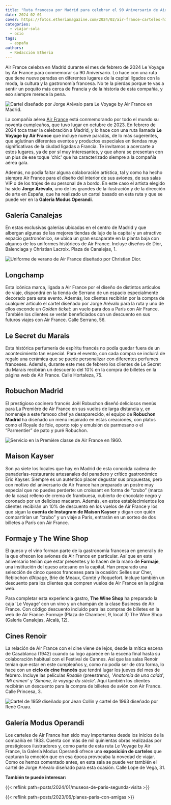 ```yaml
---
title: "Ruta francesa por Madrid para celebrar el 90 Aniversario de Air France"
date: 2024-02-01
cover: https://fotos.etheriamagazine.com/2024/02/air-france-carteles-historicos.jpg
categories: 
  - viajar-sola
  - ocio
tags: 
  - españa
authors: 
  - Redacción Etheria
---
```


Air France celebra en Madrid durante el mes de febrero de 2024 Le Voyage by Air France 
para conmemorar su 90 Aniversario. Lo hace con una ruta que tiene nueve paradas en 
diferentes lugares de la capital ligados con la moda, la cultura y la gastronomía 
francesa. No te la pierdas porque te vas a sentir un poquito más cerca de Francia y de 
la historia de esta compañía, y eso siempre merece la pena. 

![Cartel diseñado por Jorge Arévalo para Le Voyage by Air France en Madrid.](https://fotos.etheriamagazine.com/2024/02/Air-france-Cartel-Le-Voyage-by-Air-France-Jorge-Arevalo.jpg "Cartel diseñado por Jorge Arévalo para Le Voyage by Air France en Madrid. © Air France.")

La compañía aérea [Air France](https://wwws.airfrance.es/) está conmemorando por todo el 
mundo su noventa cumpleaños, que tuvo lugar en octubre de 2023. En febrero de 2024 toca 
traer la celebración a Madrid, y lo hace con una ruta llamada **Le Voyage by Air 
France** que incluye nueve paradas, de lo más sugerentes, que aglutinan diferentes 
eventos y productos especiales en tiendas muy significativas de la ciudad ligadas a 
Francia. Te invitamos a acercarte a estos lugares, ya de por sí muy interesantes, y que 
ahora se presentan con un plus de ese toque 'chic' que ha caracterizado siempre a la 
compañía aérea gala. 

Además, no podía faltar alguna colaboración artística, tal y como ha hecho siempre Air 
France para el diseño del interior de sus aviones, de sus salas VIP o de los trajes de 
su personal de a bordo. En este caso el artista elegido ha sido **Jorge Arévalo**, uno 
de los grandes de la ilustración y de la dirección de arte en España, que ha realizado 
un cartel basado en esta ruta y que se puede ver en la **Galería Modus Operandi**. 

## Galería Canalejas

En estas exclusivas galerías ubicadas en el centro de Madrid y que albergan algunas de 
las mejores tiendas de lujo de la capital y un atractivo espacio gastronómico, se ubica 
un gran escaparate en la planta baja con algunos de los uniformes históricos de Air 
France. Incluye diseños de Dior, Balenciaga y Christian Lacroix. Plaza de Canalejas, 1. 

![Uniforme de verano de Air France diseñado por Christian Dior.](https://fotos.etheriamagazine.com/2024/02/uniforme-air-france-dior.jpg "Uniforme de verano de Air France diseñado por Christian Dior. © Air France.")

## Longchamp

Esta icónica marca, ligada a Air France por el diseño de distintos artículos de viaje, 
dispondrá en la tienda de Serrano de un espacio especialmente decorado para este evento. 
Además, los clientes recibirán por la compra de cualquier artículo el cartel diseñado 
por Jorge Arévalo para la ruta y uno de ellos esconde un _Golden ticket_: un vuelo para 
dos a París con Air France. También los clientes se verán beneficiados con un descuento 
en sus futuros viajes con Air France. Calle Serrano, 56. 

## Le Secret du Marais

Esta histórica perfumería de espíritu francés no podía quedar fuera de un acontecimiento 
tan especial. Para el evento, con cada compra se incluirá de regalo una cerámica que se 
puede personalizar con diferentes perfumes franceses. Además, durante este mes de 
febrero los clientes de Le Secret du Marais recibirán un descuento del 10% en la compra 
de billetes en la página web de Air France. Calle Hortaleza, 75. 

## Robuchon Madrid

El prestigioso cocinero francés Joël Robuchon diseñó deliciosos menús para La Première 
de Air France en sus vuelos de larga distancia y, en homenaje a este famoso chef ya 
desaparecido, el equipo de **Robuchon Madrid** ha diseñado un menú inspirado en estas 
creaciones, con platos como el Royale de foie, oporto rojo y emulsión de parmesano o el 
“Parmentier” de pato y puré Robuchon. 

![Servicio en la Première classe de Air France en 1960.](https://fotos.etheriamagazine.com/2024/02/air-france-primera-clase-1960.jpg "Servicio en la Première classe de Air France en 1960. © Collection Musée Air France.")

## Maison Kayser

Son ya siete los locales que hay en Madrid de esta conocida cadena de 
panaderías-restaurante artesanales del panadero y crítico gastronómico Eric Kayser. 
Siempre es un auténtico placer degustar sus propuestas, pero con motivo del aniversario 
de Air France han preparado un postre muy especial que no puedes perderte: un croissant 
en forma de “crubo” (marca de la casa) relleno de crema de frambuesa, cubierto de 
chocolate negro y coronado por un delicioso macaron. Además, en estos establecimientos 
los clientes recibirán un 10% de descuento en los vuelos de Air France y los que sigan 
la **cuenta de Instagram de Maison Kayser** y digan con quién compartirían un “crubo” y 
un viaje a París, entrarán en un sorteo de dos billetes a París con Air France. 

## Formaje y The Wine Shop

El queso y el vino forman parte de la gastronomía francesa en general y de la que 
ofrecen los aviones de Air France en particular. Así que en este aniversario tenían que 
estar presentes y lo hacen de la mano de **Formaje**, una institución del queso artesano 
en la capital. Han preparado una selección de cinco quesos franceses para la ocasión: 
Selles sur Cher, Reblochon d’Alpage, Brie de Meaux, Comté y Roquefort. Incluye también 
un descuento para los clientes que compren vuelos de Air France en la página web. 

Para completar esta experiencia gastro, **The Wine Shop** ha preparado la caja 'Le 
Voyage' con un vino y un champán de la clase Business de Air France. Con código 
descuento incluido para las compras de billetes en la web de Air France. Formaje (Plaza 
de Chamberí, 9, local 3) The Wine Shop (Galería Canalejas, Alcalá, 12). 

## Cines Renoir

La relación de Air France con el cine viene de lejos, desde la mítica escena de 
Casablanca (1942) cuando su logo aparece en la escena final hasta su colaboración 
habitual con el Festival de Cannes. Así que las salas Renoir tenían que estar en este 
cumpleaños y, como no podía ser de otra forma, lo hace con un **ciclo de cine francés** 
que tendrá lugar los jueves del mes de febrero. Incluye las películas _Rosalie_ 
(preestreno), '_Anatomía de una caída_', '_Mi crimen_' y '_Simone, le voyage du 
siècle_'. Aquí también los clientes recibirán un descuento para la compra de billetes de 
avión con Air France. Calle Princesa, 3. 

![Cartel de 1959 diseñado por Jean Collin y cartel de 1963 diseñado por René Gruau.](https://fotos.etheriamagazine.com/2024/02/air-france-carteles-historicos.jpg "Cartel de 1959 diseñado por Jean Collin y cartel de 1963 diseñado por René Gruau. ©Collection Musée Air France.")

## Galería Modus Operandi

Los carteles de Air France han sido muy importantes desde los inicios de la compañía en 
1933. Cuenta con más de mil quinientas obras realizadas por prestigiosos ilustradores y, 
como parte de esta ruta Le Voyage by Air France, la Galería Modus Operandi ofrece una 
**exposición de carteles** que capturan la emoción que en esa época provocaba la novedad 
de viajar. Como os hemos comentado antes, en esta sala se puede ver también el cartel de 
Jorge Arévalo diseñado para esta ocasión. Calle Lope de Vega, 31. 

**También te puede interesar:** 

{{< reflink path=posts/2024/01/museos-de-paris-segunda-visita >}} 

{{< reflink path=posts/2023/06/planes-paris-con-amigas >}}

